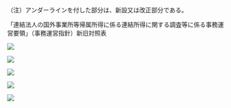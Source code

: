 （注）アンダーラインを付した部分は、新設又は改正部分である。

「連結法人の国外事業所等帰属所得に係る連結所得に関する調査等に係る事務運営要領」（事務運営指針）新旧対照表

![](https://www.nta.go.jp/tmp/a8f6ac72-15cf-459d-9ba2-0414bb92292b/images/d911efd478a5efafbeb6cfcb33c37edeeaf27b43643992a9f27e0fb3c0a563f6.jpg)

![](https://www.nta.go.jp/tmp/a8f6ac72-15cf-459d-9ba2-0414bb92292b/images/e759049c6563087a4155a2228a675640e525ab3396d00cf4b8fbd8cbe35e3747.jpg)

![](https://www.nta.go.jp/tmp/a8f6ac72-15cf-459d-9ba2-0414bb92292b/images/67554ffe90aca1d6fbfa6c428684e1cd98d8e8bb0d12d6e767ed0f12369c319b.jpg)

![](https://www.nta.go.jp/tmp/a8f6ac72-15cf-459d-9ba2-0414bb92292b/images/1298c906b0eca4f0bde4e8ff8d955458d26d187180411690241fca097a777d5c.jpg)

![](https://www.nta.go.jp/tmp/a8f6ac72-15cf-459d-9ba2-0414bb92292b/images/1b8edc9f1ea612e660637760910b0b6bc137d34d0bc1f5cd5f405277984fd373.jpg)